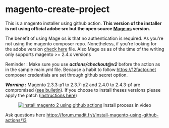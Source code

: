 # magento-create-project

This is a magento installer using github action.
**This version of the installer is not using official adobe src but the open source [Mage os](https://mage-os.org/) version.**

The benefit of using Mage os is that no authentication is required. As you're not using the magento composer repo.
Nonetheless, if you're looking for the adobe version  [check here](https://github.com/seyuf/magento-create-project) file.
Also Mage os as of the time of the writing only supports magento >= 2.4.x versions


Reminder : 
Make sure you use ***actions/checkout@v2*** before the action as in the sample main.yml file.
Because a habit to follow https://12factor.net composer credentials are set through github secret option.

***Warning :*** Magento 2.3.3-p1 to 2.3.7-p2 and 2.4.0 to 2.4.3-p1 are compromised ([see bulletin](https://support.magento.com/hc/en-us/articles/4426353041293-Security-updates-available-for-Adobe-Commerce-APSB22-12-)). If you choose to install theses versions please apply the patch ([instructions here](https://gist.github.com/seyuf/0cd908a897f9b544d20de97dd2dcc25a))


<div align="center">
  <a href="https://www.youtube.com/watch?v=cqI79AKN7Gk"><img src="https://user-images.githubusercontent.com/3765910/154555377-2ab4d165-9bbb-42a4-b6cf-22586156477d.png" alt="install magento 2 using github actions"></a>
  <span>Install process in video</scan>
</div>


Ask questions here https://forum.madit.fr/t/install-magento-using-github-actions/13
